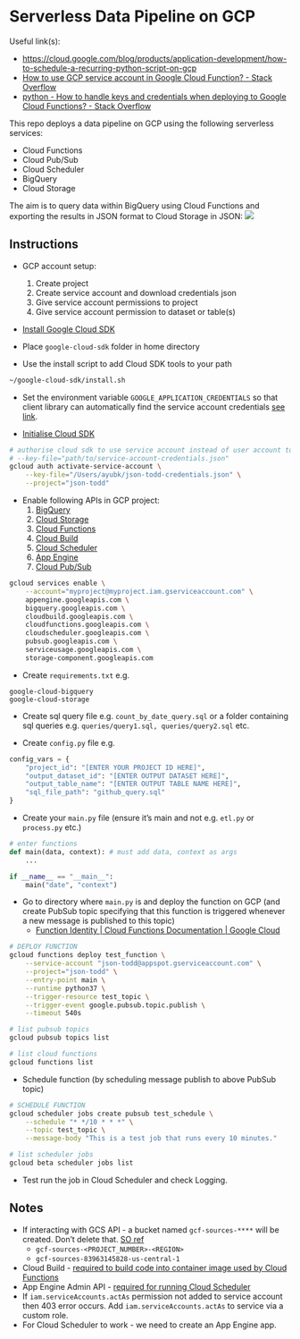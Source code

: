 # Serverless Data Pipeline on GCP
Useful link(s):
* https://cloud.google.com/blog/products/application-development/how-to-schedule-a-recurring-python-script-on-gcp
* [How to use GCP service account in Google Cloud Function? - Stack Overflow](https://stackoverflow.com/questions/55671256/how-to-use-gcp-service-account-in-google-cloud-function)
* [python - How to handle keys and credentials when deploying to Google Cloud Functions? - Stack Overflow](https://stackoverflow.com/questions/58594343/how-to-handle-keys-and-credentials-when-deploying-to-google-cloud-functions)

This repo deploys a data pipeline on GCP using the following serverless services:
* Cloud Functions
* Cloud Pub/Sub
* Cloud Scheduler
* BigQuery
* Cloud Storage

The aim is to query data within BigQuery using Cloud Functions and exporting the results in JSON format to Cloud Storage in JSON:
![](https://i.ibb.co/F8KKrf0/workflow-diagram.png)

## Instructions
* GCP account setup:
	1. Create project
	2. Create service account and download credentials json
	3. Give service account permissions to project
	4. Give service account permission to dataset or table(s)

* [Install Google Cloud SDK](https://cloud.google.com/sdk/docs/install)

* Place `google-cloud-sdk` folder in home directory

* Use the install script to add Cloud SDK tools to your path
```bash
~/google-cloud-sdk/install.sh
```

* Set the environment variable `GOOGLE_APPLICATION_CREDENTIALS`  so that client library can automatically find the service account credentials [see link](https://cloud.google.com/docs/authentication/production#automatically).

* [Initialise Cloud SDK](https://cloud.google.com/sdk/docs/initializing)
```bash
# authorise cloud sdk to use service account instead of user account to access GCP
# --key-file="path/to/service-account-credentials.json"
gcloud auth activate-service-account \
	--key-file="/Users/ayubk/json-todd-credentials.json" \
	--project="json-todd"
```

* Enable following APIs in GCP project:
	1. [BigQuery](https://console.cloud.google.com/apis/library/bigquery.googleapis.com)
	2. [Cloud Storage](https://console.cloud.google.com/apis/library/storage-component.googleapis.com)
	3. [Cloud Functions](https://console.cloud.google.com/apis/library/cloudfunctions.googleapis.com)
	4. [Cloud Build](https://console.cloud.google.com/apis/library/cloudbuild.googleapis.com)
	5. [Cloud Scheduler](https://console.cloud.google.com/apis/library/cloudscheduler.googleapis.com)
	6. [App Engine](https://console.cloud.google.com/apis/library/appengine.googleapis.com)
	7. [Cloud Pub/Sub](https://console.cloud.google.com/apis/library/pubsub.googleapis.com)

```bash
gcloud services enable \
	--account="myproject@myproject.iam.gserviceaccount.com" \
	appengine.googleapis.com \
	bigquery.googleapis.com \
	cloudbuild.googleapis.com \
	cloudfunctions.googleapis.com \
	cloudscheduler.googleapis.com \
	pubsub.googleapis.com \
	serviceusage.googleapis.com \
	storage-component.googleapis.com
```

* Create `requirements.txt` e.g.
```
google-cloud-bigquery
google-cloud-storage
```

* Create sql query file e.g. `count_by_date_query.sql` or a folder containing sql queries e.g. `queries/query1.sql, queries/query2.sql` etc.

* Create `config.py` file e.g.
```python
config_vars = {
    "project_id": "[ENTER YOUR PROJECT ID HERE]",
    "output_dataset_id": "[ENTER OUTPUT DATASET HERE]",
    "output_table_name": "[ENTER OUTPUT TABLE NAME HERE]",
    "sql_file_path": "github_query.sql"
}
```

* Create your `main.py` file (ensure it’s main and not e.g. `etl.py` or `process.py` etc.)
```python
# enter functions
def main(data, context): # must add data, context as args
	...

if __name__ == "__main__":
	main("date", "context")
```

* Go to directory where `main.py` is and deploy the function on GCP (and create PubSub topic specifying that this function is triggered whenever a new message is published to this topic)
	* [Function Identity | Cloud Functions Documentation | Google Cloud](https://cloud.google.com/functions/docs/securing/function-identity#deploying_a_new_function_with_a_non-default_identity)
```bash
# DEPLOY FUNCTION
gcloud functions deploy test_function \
	--service-account "json-todd@appspot.gserviceaccount.com" \
	--project="json-todd" \
	--entry-point main \
	--runtime python37 \
	--trigger-resource test_topic \
	--trigger-event google.pubsub.topic.publish \
	--timeout 540s
```

```bash
# list pubsub topics
gcloud pubsub topics list

# list cloud functions
gcloud functions list
```

* Schedule function (by scheduling message publish to above PubSub topic)
```bash
# SCHEDULE FUNCTION
gcloud scheduler jobs create pubsub test_schedule \
	--schedule "* */10 * * *" \
	--topic test_topic \
	--message-body "This is a test job that runs every 10 minutes."
```

```bash
# list scheduler jobs
gcloud beta scheduler jobs list
```

* Test run the job in Cloud Scheduler and check Logging.

## Notes
* If interacting with GCS API - a bucket named `gcf-sources-****` will be created. Don’t delete that. [SO ref](https://stackoverflow.com/questions/64842623/unable-to-deploy-google-cloud-functions)
	* `gcf-sources-<PROJECT_NUMBER>-<REGION>`
	* `gcf-sources-83963145828-us-central-1`
* Cloud Build - [required to build code into container image used by Cloud Functions](https://cloud.google.com/functions/docs/deploying#deployment)
* App Engine Admin API - [required for running Cloud Scheduler](https://cloud.google.com/scheduler/docs/tut-pub-sub#before-you-begin)
* If `iam.serviceAccounts.actAs` permission not added to service account then 403 error occurs. Add `iam.serviceAccounts.actAs` to service via a custom role.
* For Cloud Scheduler to work - we need to create an App Engine app.